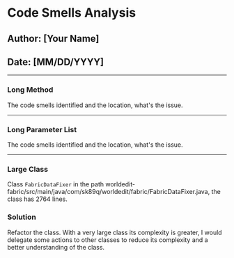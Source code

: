 # Code Smells Analysis

## Author: [Your Name]
## Date: [MM/DD/YYYY]

---

### Long Method
The code smells identified and the location, what's the issue.



---

### Long Parameter List
The code smells identified and the location, what's the issue.


- ---

### Large Class
Class `FabricDataFixer` in the path
worldedit-fabric/src/main/java/com/sk89q/worldedit/fabric/FabricDataFixer.java, the class has 2764 lines.

### Solution
Refactor the class. With a very large class its complexity is greater, I would delegate some actions to other classes to reduce its complexity and a better understanding of the class.


